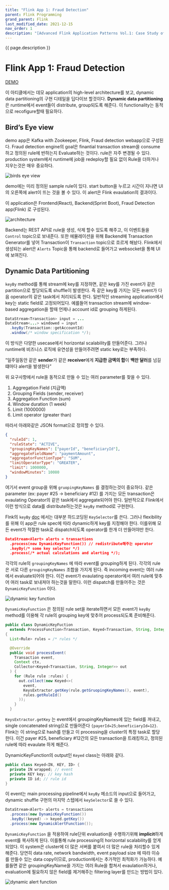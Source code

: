 ```yaml
---
title: "Flink App 1: Fraud Detection"
parent: Flink Programming
grand_parent: Flink
last_modified_date: 2021-12-15
nav_order: 1
description: "[Advanced Flink Application Patterns Vol.1: Case Study of a Fraud Detection System](https://flink.apache.org/news/2020/01/15/demo-fraud-detection.html) 을 번역한 글 입니다."
---
```

{{ page.description }}

# Flink App 1: Fraud Detection

[DEMO](https://github.com/afedulov/fraud-detection-demo)

이 아티클에서는 데모 application의 high-level architecture를 보고, dynamic data partitioning의 구현 디테일을 딥다이브 할것이다. **Dynamic data partitioning**은 runtime에서 event들이 distribute, group되도록 해준다. 이 functionality는 동적으로 recofigure할때 필요하다.

## Bird’s Eye view

demo app은 Kafka with Zookeeper, Flink, Fraud detection webapp으로 구성된다. Fraud detection engine의 goal은 finantial transaction stream을 consume하고 정의된 rule에 반하는지 Evaluate하는 것이다. rule은 자주 변경될 수 있다. production system에서 runtime에 job을 redeploy할 필요 없이 Rule을 더하거나 지우는것은 매우 중요하다.

![birds eye view](flink-app-1-fraud-detection/Untitled.png)

demo에는 미리 정의된 sample rule이 있다. start button을 누르고 시간이 지나면 UI의 오른쪽에 alert이 뜨는 것을 볼 수 있다. 이 alert은 Flink evaulation의 결과이다.

이 application은 Frontend(React), Backend(Sprint Boot), Fraud Detection app(Flink) 로 구성된다.

![architecture](flink-app-1-fraud-detection/Untitled1.png)

Backend는 REST API로 rule을 생성, 삭제 할수 있도록 해주고, 이 이벤트들을 `Control` topic으로 보내준다. 또한 에뮬레이션을 위해 Backend에 Transaction Generator를 넣어 Transaction이 `Transaction` topic으로 흐르게 해놨다. Flink에서 생성되는 alert은 `Alerts`  Topic을 통해 backend로 들어가고 websocket을 통해 UI에 보여진다.

## Dynamic Data Partitioning

`keyBy` method를 통해 stream에 key를 지정하면, 같은 key를 가진 event가 같은 partition으로 할당되도록 shuffle이 발생한다. 즉 같은 key를 가지는 모든 event가 다음 operator의 같은 task에서 처리되도록 한다. 일반적인 streaming application에서 key는 static field로 고정되어있다. 예를들어 transaction stream에 window-based aggregation을 할때 언제나 account id로 grouping 하게된다.

```java
DataStream<Transaction> input = ...
DataStream<...> windowed = input
  .keyBy(Transaction::getAccountId)
  .window(/* window specification */);
```

이 방식은 다양한 usecase에서 horizontal scalability를 만들어준다. 그러나 runtime에 비즈니스 로직에 유연성을 만들어주려면 static key로는 부족하다.

“일주일동안 같은 **sender**가 같은 **receiver**에게 **지급한 금액의 합**이 **백만 달러**를 넘길떄마다 alert을 발생한다”

위 요구사항에서 rule을 동적으로 만들 수 있는 여러 parameter를 찾을 수 있다.

1. Aggregation Field (지급액)
2. Grouping Fields (sender, receiver)
3. Aggregation Function (sum)
4. Window duration (1 week)
5. Limit (1000000)
6. Limit operator (greater than)

따라서 아래와같은 JSON format으로 정의할 수 있다.

```json
{
  "ruleId": 1,
  "ruleState": "ACTIVE",
  "groupingKeyNames": ["payerId", "beneficiaryId"],
  "aggregateFieldName": "paymentAmount",
  "aggregatorFunctionType": "SUM",
  "limitOperatorType": "GREATER",
  "limit": 1000000,
  "windowMinutes": 10080
}
```

여기서 event group을 위해 `gruopingKeyNames` 를 결정하는것이 중요하다. 같은 parameter (ex: payer #25 → beneficiary #12) 를 가지는 모든 transaction은 evaulating Operator의 같은 task에서 aggregate되어야 한다. 일반적으로 Flink에서 이런 방식으로 data를 distribute하는것은 `keyBy` method로 구현한다.

Flnk의 `keyBy` [doc](https://nightlies.apache.org/flink/flink-docs-stable/dev/api_concepts.html#define-keys-using-field-expressions) 에서는 대부분 하드코딩된 `KeySelector`를 쓴다. 그러나 flexibility를 위해 이 app은 rule spec에 따라 dynamic하게 key를 지정해야 한다. 이를위해 모든 event가 적절한 task로 dispatch되도록 operator를 한개 더 만들어야만 한다.

```json
DataStream<Alert> alerts = transactions
  .process(new DynamicKeyFunction()) // redistribute해주는 operator
  .keyBy(/* some key selector */)
  .process(/* actual calculations and alerting */);
```

각각의 rule의 `groupingKeyNames` 에 따라 event를 grouping하게 된다. 각각의 rule은 서로 다른 `groupingKeyNames` 조합을 가지게 된다. 즉 incoming event는 여러 rule에서 evaluate되어야 한다. 이건 event가 evaulating operator에서 여러 rule에 맞추어 여러 task로 보내져야 하는것을 말한다. 이런 dispatch를 만들어주는 것은 `DynamicKeyFunction` 이다.

![dynamic key function](flink-app-1-fraud-detection/Untitled2.png)

`DynamicKeyFunction` 은 정의된 rule set을 iterate하면서 모든 event가 `keyBy` method를 이용해 각 rule의 grouping key에 맞추어 process되도록 준비해준다.

```java
public class DynamicKeyFuction
  extends ProcessFunction<Transaction, Keyed<Transaction, String, Integer>>
{
  List<Rule> rules = /* rules */

  @Override
  public void processEvent(
    Transaction event,
    Context ctx,
    Collector<Keyed<Transaction, String, Integer>> out
  ) {
    for (Rule rule :rules) {
      out.collect(new Keyed<>(
        event,
        KeysExtractor.getKey(rule.getGruopingKeyNames(), event),
        rules.getRuleId()
      ));
    }
  }
```

`KeysExtractor.getKey` 는 event에서 groupingKeyNames에 있는 field를 꺼내고, single concatenated string으로 만들어준다 `{payerId=25;beneficiaryId=12}`. Flink는 이 string으로 hash를 만들고 이 processing을 cluster의 특정 task로 할당한다. 이건 payer #25, beneficiary #12간의 모든 transaction을 트래킹하고, 정의된 rule에 따라 evaulate 하게 해준다.

DynamicKeyFunction의 output인 `Keyed` class는 아래와 같다.

```java
public class Keyed<IN, KEY, ID> {
  private IN wrapped; // event
  private KEY key; // key hash
  private ID id; // rule id
}
```

이 event는 main processing pipeline에서 `keyBy` 메소드의 input으로 들어가고, dynamic shuffle 구현의 마지막 스텝에서 `keySelector`로 쓸 수 있다.

```java
DataStream<Alert> alerts = transactions
  .process(new DynamicKeyFunction())
  .keyBy((keyed) -> keyed.getKey())
  .process(new DynamicAlertFunction());
```

`DynamicKeyFunction` 을 적용하여 rule단위 evaluation을 수행하기위해 **implicit**하게 event를 복사하게 된다. 이를통해 rule processing의 horizontal scalability를 얻게 되었다. 이 system은 cluster에 더 많은 서버를 붙여서 더 많은 rule을 처리할수 있게 해준다. 당연히 data rate, network bandwidth, event payload size 에 따라 이슈를 만들수 있는 data copy이므로, production에서는 추가적인 최적화가 가능하다. 예를들면 같은 groupingKeyName을 가지는 여러 Rule을 합쳐서 evaulation하거나, evaluation에 필요하지 않은 field를 제거해주는 filtering layer를 만드는 방법이 있다.

![dynamic alert function](flink-app-1-fraud-detection/Untitled3.png)